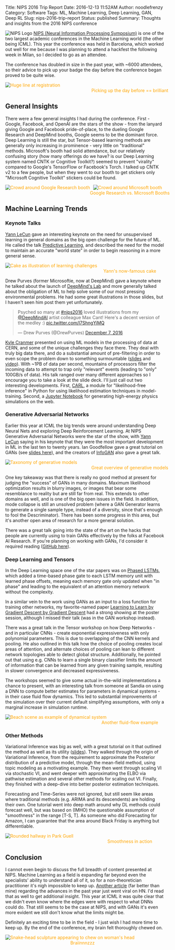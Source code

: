 Title: NIPS 2016 Trip Report
Date: 2016-12-13 11:52AM
Author: noodlefrenzy
Category: Software
Tags: ML, Machine Learning, Deep Learning, GAN, Deep RL
Slug: nips-2016-trip-report
Status: published
Summary: Thoughts and insights from the 2016 NIPS conference 

![NIPS Logo](./images/NipsLogoSmall.png "NIPS Logo")
[NIPS (Neural Information Processing Symposium)](https://nips.cc) is one of the two largest academic conferences in the Machine Learning world (the other being ICML). This year the conference was held in Barcelona, which worked out well for me because I was planning to attend a hackfest the following week in Milan, so I decided to go as an attendee. 

The conference has doubled in size in the past year, with ~6000 attendees, so their advice to pick up your badge the day before the conference began proved to be quite wise.

<a style='text-decoration: none; color: orange;'>
<img src="./images/nips2016-registration-line.jpg" alt="Huge line at registration"/>
<div style="width:790px;text-align:center;">Picking up the day before == brilliant</div>
</a>

## General Insights

There were a few general insights I had during the conference. First - Google, Facebook, and OpenAI are the stars of the show - from the lanyard giving Google and Facebook pride-of-place, to the dueling Google Research and DeepMind booths, Google seems to be the dominant force. Deep Learning is still the star, but Tensor-based learning methods are generally only increasing in prominence - very little on "traditional" methods. Microsoft's booth had solid attendance, but our relatively confusing story (how many offerings do we have? is our Deep Learning system named CNTK or Cognitive Toolkit?) seemed to prevent "virality" compared to Google's TensorFlow or Facebook's Torch. I talked up CNTK v2 to a few people, but when they went to our booth to get stickers only "Microsoft Cognitive Toolkit" stickers could be found.

<a style='text-decoration: none; color: orange'>
<img src="./images/nips2016-google-research-booth.jpg" alt="Crowd around Google Research booth" style="float:left;margin-right:10px"/>
<img src="./images/nips2016-microsoft-booth.jpg" alt="Crowd around Microsoft booth"/>
<div style="width:790px;text-align:center;">Google Research vs. Microsoft Booths</div>
</a>

## Machine Learning Trends

### Keynote Talks

[Yann LeCun](https://en.wikipedia.org/wiki/Yann_LeCun) gave an interesting keynote on the need for unsupervised learning in general domains as the big open challenge for the future of ML. He called the talk [Predictive Learning](https://drive.google.com/file/d/0BxKBnD5y2M8NREZod0tVdW5FLTQ/view), and described the need for the model to maintain an accurate "world state" in order to begin reasoning in a more general sense.

<a style='text-decoration: none; color: orange;'>
<img src="./images/yanns-cake.png" alt="Cake as illustration of learning challenges"/>
<div style="width:790px;text-align:center;">Yann's now-famous cake</div>
</a>

Drew Purves (former Microsoftie, now at DeepMind) gave a keynote where he talked about the launch of [DeepMind's Lab](https://github.com/deepmind/lab) and more generally talked about the obligation of ML to help solve some of our most pressing environmental problems. He had some great illustrations in those slides, but I haven't seen him post them yet unfortunately.

<blockquote class="twitter-tweet" data-lang="en"><p lang="en" dir="ltr">Psyched so many at <a href="https://twitter.com/hashtag/nips2016?src=hash">#nips2016</a> loved illustrations from my <a href="https://twitter.com/DeepMindAI">@DeepMindAI</a> artist colleague Max Cant! Here&#39;s a decent version of the medley :) <a href="https://t.co/I7ShngYiMQ">pic.twitter.com/I7ShngYiMQ</a></p>&mdash; Drew Purves (@DrewPurves) <a href="https://twitter.com/DrewPurves/status/806427029306560512">December 7, 2016</a></blockquote>
<script async src="//platform.twitter.com/widgets.js" charset="utf-8"></script>

[Kyle Cranmer](https://en.wikipedia.org/wiki/Kyle_Cranmer) presented on using ML models in the processing of data at CERN, and some of the unique challenges they face there. They deal with truly big data there, and do a substantial amount of pre-filtering in order to even scope the problem down to something surmountable ([slides](https://figshare.com/articles/NIPS_2016_Keynote_Machine_Learning_Likelihood_Free_Inference_in_Particle_Physics/4291565/1) and [video](https://cds.cern.ch/record/1541893)). With ~1PB of data per second, mountains of processors filter the incoming data to attempt to trap only "relevant" events (leading to "only" 100GB/s of data). His talk ranged over many different approaches so I encourage you to take a look at the slide deck. I'll just call out two interesting developments. First, [CARL](http://diana-hep.org/carl/), a module for "likelihood-free inference" in Python for using likelihood estimation techniques in model-training. Second, a [Jupyter Notebook](https://github.com/lukasheinrich/weinberg-test) for generating high-energy physics simulations on the web. 

### Generative Adversarial Networks

Earlier this year at ICML the big trends were around understanding Deep Neural Nets and exploring Deep Reinforcement Learning. At NIPS Generative Adversarial Networks were the star of the show, with [Yann LeCun](https://en.wikipedia.org/wiki/Yann_LeCun) saying in his keynote that they were the most important development in ML in the last ten to twenty years. Ian Goodfellow gave a great tutorial on GANs (see [slides here](http://www.iangoodfellow.com/slides/2016-12-04-NIPS.pdf)), and the creators of [InfoGAN](https://arxiv.org/abs/1606.03657v1) also gave a great talk.

<a style='text-decoration: none; color: orange;'>
<img src="./images/goodfellow-generative-taxonomy.png" alt="Taxonomy of generative models"/>
<div style="width:790px;text-align:center;">Great overview of generative models</div>
</a>

One key takeaway was that there is really no good method at present for judging the "success" of GANs in many domains. Maximum likelihood optimization results in blurry images, or images that bear some resemblance to reality but are still far from real. This extends to other domains as well, and is one of the big open issues in the field. In addition, mode collapse is still an unsolved problem (where a GAN Generator learns to generate a single sample type, instead of a diversity, since that's enough to fool the Descriminator). There has been some progress in this area, but it's another open area of research for a more general solution.

There was a great talk going into the state of the art on the hacks that people are currently using to train GANs effectively by the folks at Facebook AI Research. If you're planning on working with GANs, I'd consider it required reading ([GitHub here](https://github.com/soumith/ganhacks)).

### Deep Learning and Tensors

In the Deep Learning space one of the star papers was on [Phased LSTMs](https://arxiv.org/abs/1610.09513v1), which added a time-based phase gate to each LSTM memory unit with learned phase offsets, meaning each memory gate only updated when "in phase" and leading to the equivalent of an attention memory network without the complexity. 

In a similar vein to the work using GANs as an input to a loss function for training other networks, my favorite-named paper [Learning to Learn by Gradient Descent by Gradient Descent](https://arxiv.org/abs/1606.04474) had a strong showing at the poster session, although I missed their talk (was in the GAN workshop instead).

There was a great talk in the Tensor workshop on how Deep Networks - and in particular CNNs - create exponential expressiveness with only polynomial parameters. This is due to overlapping of the CNN kernels and pooling. He also outlined in this talk how the choice of pooling creates local areas of attention, and alternate choices of pooling can lean to different network topologies able to detect global structure. Additionally, he pointed out that using e.g. CNNs to learn a single binary classifier limits the amount of information that can be learned from any given training sample, resulting in slower convergence and decreased expressiveness.

The workshops seemed to give some actual in-the-wild implementations a chance to present, with an interesting talk from someone at Sandia on using a DNN to compute better estimates for parameters in dynamical systems - in their case fluid flow dynamics. This led to substantial improvements of the simulation over their current default simplifying assumptions, with only a marginal increase in simulation runtime.

<a style='text-decoration: none; color: orange;'>
<img src="./images/bcn-beach.jpg" alt="Beach scene as example of dynamical system"/>
<div style="width:790px;text-align:center;">Another fluid-flow example</div>
</a>

### Other Methods

Variational Inference was big as well, with a great tutorial on it that outlined the method as well as its utility ([slides](http://www.cs.columbia.edu/~blei/talks/2016_NIPS_VI_tutorial.pdf)). They walked through the origin of Variational Inference, from the requirement to approximate the Posterior distribution of a predictive model, through the mean-field method, using topic modeling as a motivating example. They then went through scaling VI via stochastic VI, and went deeper with approximating the ELBO via pathwise estimation and several other methods for scaling out VI. Finally, they finished with a deep-dive into better posterior estimation techniques.

Forecasting and Time-Series were not ignored, but still seem like areas where traditional methods (e.g. ARIMA and its descendents) are holding their own. One tutorial went into deep math around why DL methods could forecast well, but was based on (IMHO) the questionable assumption of "smoothness" in the range [T-S, T]. As someone who did Forecasting for Amazon, I can guarantee that the area around Black Friday is anything but differentiable. 

<a style='text-decoration: none; color: orange;'>
<img src="./images/smooth-surfaces-were-a-theme.jpg" alt="Rounded hallway in Park Guell"/>
<div style="width:790px;text-align:center;">Smoothness in action</div>
</a>

## Conclusion

I cannot even begin to discuss the full breadth of content presented at NIPS. Machine Learning as a field is expanding far beyond even the specialists' ability to understand all of it, so for a non-theoretician practitioner it's nigh impossible to keep up. [Another article](https://tryolabs.com/blog/2016/12/06/major-advancements-deep-learning-2016/) (far better than mine) regarding the advances in the past year just went viral on HN. I'd read that as well to get additional insight. This year at ICML it was quite clear that we didn't even know where the edges were with respect to what DNNs could do. That still seems to be the case at NIPS, and with GANs it's even more evident we still don't know what the limits might be. 

Definitely an exciting time to be in the field - I just wish I had more time to keep up. By the end of the conference, my brain felt thoroughly chewed on.

<a style='text-decoration: none; color: orange;'>
<img src="./images/brain-eaten.jpg" alt="Snake-head sculpture appearing to chew on woman's head"/>
<div style="width:490px;text-align:center;">Braiinnnzzz</div>
</a>
